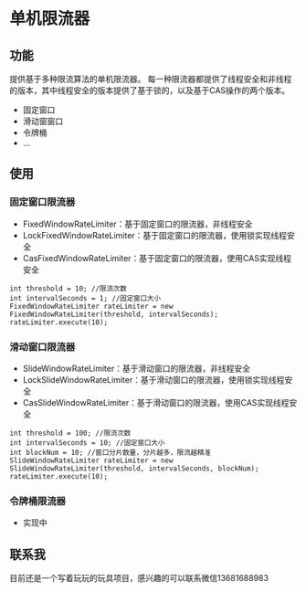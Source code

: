 # 单机限流器

## 功能

提供基于多种限流算法的单机限流器。 每一种限流器都提供了线程安全和非线程的版本，其中线程安全的版本提供了基于锁的，以及基于CAS操作的两个版本。
- 固定窗口
- 滑动窗窗口
- 令牌桶
- ...

## 使用

### 固定窗口限流器
- FixedWindowRateLimiter：基于固定窗口的限流器，非线程安全
- LockFixedWindowRateLimiter：基于固定窗口的限流器，使用锁实现线程安全
- CasFixedWindowRateLimiter：基于固定窗口的限流器，使用CAS实现线程安全
```
int threshold = 10; //限流次数
int intervalSeconds = 1; //固定窗口大小
FixedWindowRateLimiter rateLimiter = new FixedWindowRateLimiter(threshold, intervalSeconds);
rateLimiter.execute(10);
```

### 滑动窗口限流器
- SlideWindowRateLimiter：基于滑动窗口的限流器，非线程安全
- LockSlideWindowRateLimiter：基于滑动窗口的限流器，使用锁实现线程安全
- CasSlideWindowRateLimiter：基于滑动窗口的限流器，使用CAS实现线程安全
```
int threshold = 100; //限流次数
int intervalSeconds = 10; //固定窗口大小
int blockNum = 10; //窗口分片数量，分片越多，限流越精准
SlideWindowRateLimiter rateLimiter = new SlideWindowRateLimiter(threshold, intervalSeconds, blockNum);
rateLimiter.execute(10);
```

### 令牌桶限流器
- 实现中

## 联系我
目前还是一个写着玩玩的玩具项目，感兴趣的可以联系微信13681688983